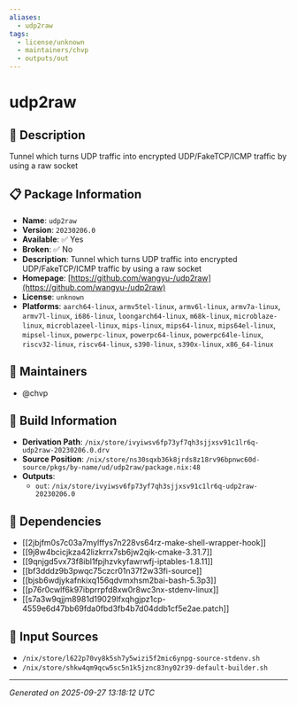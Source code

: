 ```yaml
---
aliases:
  - udp2raw
tags:
  - license/unknown
  - maintainers/chvp
  - outputs/out
---
```


# udp2raw

## 📝 Description

Tunnel which turns UDP traffic into encrypted UDP/FakeTCP/ICMP traffic by using a raw socket

## 📋 Package Information

- **Name**: `udp2raw`
- **Version**: `20230206.0`
- **Available**: ✅ Yes
- **Broken**: ✅ No
- **Description**: Tunnel which turns UDP traffic into encrypted UDP/FakeTCP/ICMP traffic by using a raw socket
- **Homepage**: [https://github.com/wangyu-/udp2raw](https://github.com/wangyu-/udp2raw)
- **License**: `unknown`
- **Platforms**: `aarch64-linux`, `armv5tel-linux`, `armv6l-linux`, `armv7a-linux`, `armv7l-linux`, `i686-linux`, `loongarch64-linux`, `m68k-linux`, `microblaze-linux`, `microblazeel-linux`, `mips-linux`, `mips64-linux`, `mips64el-linux`, `mipsel-linux`, `powerpc-linux`, `powerpc64-linux`, `powerpc64le-linux`, `riscv32-linux`, `riscv64-linux`, `s390-linux`, `s390x-linux`, `x86_64-linux`
## 👥 Maintainers

- @chvp


## 🔧 Build Information

- **Derivation Path**: `/nix/store/ivyiwsv6fp73yf7qh3sjjxsv91c1lr6q-udp2raw-20230206.0.drv`
- **Source Position**: `/nix/store/ns30sqxb36k8jrds8z18rv96bpnwc60d-source/pkgs/by-name/ud/udp2raw/package.nix:48`
- **Outputs**:
  - `out`:  `/nix/store/ivyiwsv6fp73yf7qh3sjjxsv91c1lr6q-udp2raw-20230206.0`

## 🔗 Dependencies

- [[2jbjfm0s7c03a7mylffys7n228vs64rz-make-shell-wrapper-hook]]
- [[9j8w4bcicjkza42lizkrrx7sb6jw2qik-cmake-3.31.7]]
- [[9qnjgd5vx73f8ibl1fpjhzvkyfawrwfj-iptables-1.8.11]]
- [[bf3dddz9b3pwqc75czcr01n37f2w33fi-source]]
- [[bjsb6wdjykafnkixq156qdvmxhsm2bai-bash-5.3p3]]
- [[p76r0cwlf6k97ibprrpfd8xw0r8wc3nx-stdenv-linux]]
- [[s7a3w9qjjm8981d19029lfxqhgjpz1cp-4559e6d47bb69fda0fbd3fb4b7d04ddb1cf5e2ae.patch]]

## 📁 Input Sources

- `/nix/store/l622p70vy8k5sh7y5wizi5f2mic6ynpg-source-stdenv.sh`
- `/nix/store/shkw4qm9qcw5sc5n1k5jznc83ny02r39-default-builder.sh`

---
*Generated on 2025-09-27 13:18:12 UTC*
